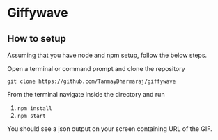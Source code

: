 # Giffywave

## How to setup
Assuming that you have node and npm setup, follow the below steps.

Open a terminal or command prompt and clone the repository

`git clone https://github.com/TanmayDharmaraj/giffywave`

From the terminal navigate inside the directory and run

1. `npm install`
2. `npm start`

You should see a json output on your screen containing URL of the GIF.
